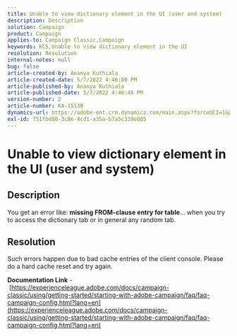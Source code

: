 ```yaml
---
title: Unable to view dictionary element in the UI (user and system)
description: Description
solution: Campaign
product: Campaign
applies-to: Campaign Classic,Campaign
keywords: KCS,Unable to view dictionary element in the UI
resolution: Resolution
internal-notes: null
bug: false
article-created-by: Ananya Kuthiala
article-created-date: 5/7/2022 4:46:00 PM
article-published-by: Ananya Kuthiala
article-published-date: 5/7/2022 4:46:45 PM
version-number: 2
article-number: KA-15130
dynamics-url: https://adobe-ent.crm.dynamics.com/main.aspx?forceUCI=1&pagetype=entityrecord&etn=knowledgearticle&id=6ee51b2b-25ce-ec11-a7b5-0022480a8e40
exl-id: 751fbd00-3c8e-4cd1-a35a-b7a5c339e005
---
```

# Unable to view dictionary element in the UI (user and system)

## Description


You get an error like: <b>missing FROM-clause entry for table</b>... when you try to access the dictionary tab or in general any random tab.


## Resolution


Such errors happen due to bad cache entries of the client console. Please do a hard cache reset and try again.

<b>Documentation Link</b> - [https://experienceleague.adobe.com/docs/campaign-classic/using/getting-started/starting-with-adobe-campaign/faq/faq-campaign-config.html?lang=en](https://experienceleague.adobe.com/docs/campaign-classic/using/getting-started/starting-with-adobe-campaign/faq/faq-campaign-config.html?lang=en)
